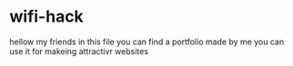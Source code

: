 # wifi-hack
hellow my friends in this file you can find a portfolio made by me you can use it for makeing attractivr websites

